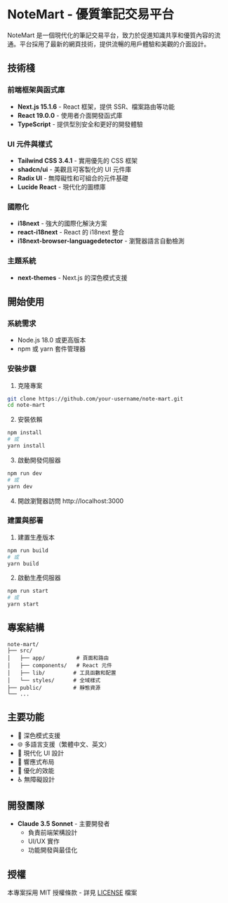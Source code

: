 # NoteMart - 優質筆記交易平台

NoteMart 是一個現代化的筆記交易平台，致力於促進知識共享和優質內容的流通。平台採用了最新的網頁技術，提供流暢的用戶體驗和美觀的介面設計。

## 技術棧

### 前端框架與函式庫
- **Next.js 15.1.6** - React 框架，提供 SSR、檔案路由等功能
- **React 19.0.0** - 使用者介面開發函式庫
- **TypeScript** - 提供型別安全和更好的開發體驗

### UI 元件與樣式
- **Tailwind CSS 3.4.1** - 實用優先的 CSS 框架
- **shadcn/ui** - 美觀且可客製化的 UI 元件庫
- **Radix UI** - 無障礙性和可組合的元件基礎
- **Lucide React** - 現代化的圖標庫

### 國際化
- **i18next** - 強大的國際化解決方案
- **react-i18next** - React 的 i18next 整合
- **i18next-browser-languagedetector** - 瀏覽器語言自動檢測

### 主題系統
- **next-themes** - Next.js 的深色模式支援

## 開始使用

### 系統需求
- Node.js 18.0 或更高版本
- npm 或 yarn 套件管理器

### 安裝步驟

1. 克隆專案
```bash
git clone https://github.com/your-username/note-mart.git
cd note-mart
```

2. 安裝依賴
```bash
npm install
# 或
yarn install
```

3. 啟動開發伺服器
```bash
npm run dev
# 或
yarn dev
```

4. 開啟瀏覽器訪問 http://localhost:3000

### 建置與部署

1. 建置生產版本
```bash
npm run build
# 或
yarn build
```

2. 啟動生產伺服器
```bash
npm run start
# 或
yarn start
```

## 專案結構

```
note-mart/
├── src/
│   ├── app/          # 頁面和路由
│   ├── components/   # React 元件
│   ├── lib/         # 工具函數和配置
│   └── styles/      # 全域樣式
├── public/          # 靜態資源
└── ...
```

## 主要功能

- 🌙 深色模式支援
- 🌐 多語言支援（繁體中文、英文）
- 🎨 現代化 UI 設計
- 📱 響應式布局
- 🚀 優化的效能
- ♿ 無障礙設計

## 開發團隊

- **Claude 3.5 Sonnet** - 主要開發者
  - 負責前端架構設計
  - UI/UX 實作
  - 功能開發與最佳化

## 授權

本專案採用 MIT 授權條款 - 詳見 [LICENSE](LICENSE) 檔案  
